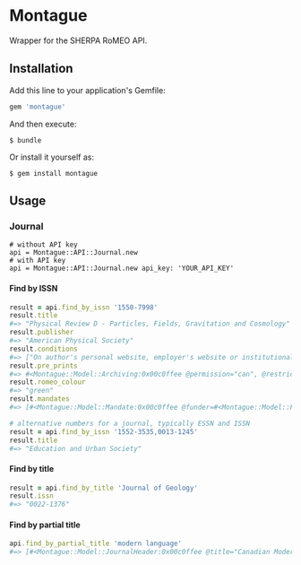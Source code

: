 # Montague

Wrapper for the SHERPA RoMEO API.

## Installation

Add this line to your application's Gemfile:

```ruby
gem 'montague'
```

And then execute:

    $ bundle

Or install it yourself as:

    $ gem install montague

## Usage

### Journal

```ruby#
# without API key
api = Montague::API::Journal.new
# with API key
api = Montague::API::Journal.new api_key: 'YOUR_API_KEY'
```

#### Find by ISSN
```ruby
result = api.find_by_issn '1550-7998'
result.title
#=> "Physical Review D - Particles, Fields, Gravitation and Cosmology"
result.publisher
#=> "American Physical Society"
result.conditions
#=> ["On author's personal website, employer's website or institutional repository", ...]
result.pre_prints
#=> #<Montague::Model::Archiving:0x00c0ffee @permission="can", @restrictions=[]>
result.romeo_colour
#=> "green"
result.mandates
#=> [#<Montague::Model::Mandate:0x00c0ffee @funder=#<Montague::Model::Funder:0x00c0ffee @name="Australian Research Council", @acronym="ARC">, @publisher_complies="yes", @compliance_type="Compliant", @selected_titles="no">, ...]
```

```ruby
# alternative numbers for a journal, typically ESSN and ISSN
result = api.find_by_issn '1552-3535,0013-1245'
result.title
#=> "Education and Urban Society"
```

#### Find by title
```ruby
result = api.find_by_title 'Journal of Geology'
result.issn
#=> "0022-1376"
```

#### Find by partial title
```ruby
api.find_by_partial_title 'modern language'
#=> [#<Montague::Model::JournalHeader:0x00c0ffee @title="Canadian Modern Language Review / Revue canadian des langues vivantes", @issn="0008-4506">, ...]
```